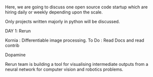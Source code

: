 Here, we are going to discuss one open source code startup which are hiring daily or weekly depending upon the scale.

Only projects written majorly in python will be discussed.

DAY 1:  Rerun

Kornia : Differentiable image processing.
To Do : Read Docs and read contrib

Dopamine

Rerun team is building a tool for visualising intermediate outputs from a neural network for computer vision and robotics problems.

